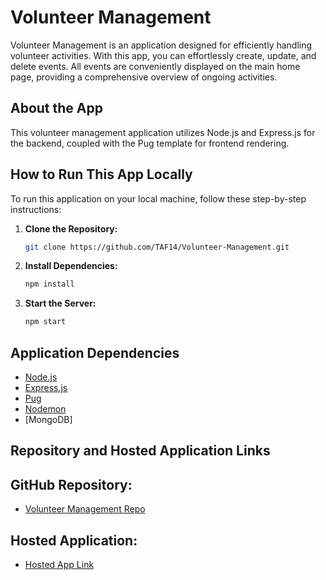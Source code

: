 # Volunteer Management

Volunteer Management is an application designed for efficiently handling volunteer activities. With this app, you can effortlessly create, update, and delete events. All events are conveniently displayed on the main home page, providing a comprehensive overview of ongoing activities.

## About the App

This volunteer management application utilizes Node.js and Express.js for the backend, coupled with the Pug template for frontend rendering.

## How to Run This App Locally

To run this application on your local machine, follow these step-by-step instructions:

1. **Clone the Repository:**
   ```bash
   git clone https://github.com/TAF14/Volunteer-Management.git

2. **Install Dependencies:**
   ```bash
   npm install
   ```

3. **Start the Server:**
   ```bash
   npm start
   ```
## Application Dependencies

- [Node.js](https://nodejs.org/en/)
- [Express.js](https://expressjs.com/)
- [Pug](https://pugjs.org/api/getting-started.html)
- [Nodemon](https://www.npmjs.com/package/nodemon?activeTab=readme)
- [MongoDB]



## Repository and Hosted Application Links
## GitHub Repository:
- [Volunteer Management Repo](https://github.com/TAF14/Volunteer-Management)

## Hosted Application:
- [Hosted App Link](https://volunteer-management-production.up.railway.app/)
